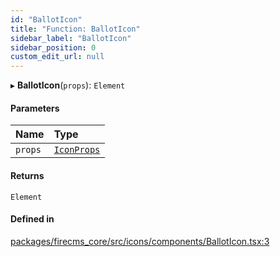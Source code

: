 ```yaml
---
id: "BallotIcon"
title: "Function: BallotIcon"
sidebar_label: "BallotIcon"
sidebar_position: 0
custom_edit_url: null
---
```


▸ **BallotIcon**(`props`): `Element`

#### Parameters

| Name | Type |
| :------ | :------ |
| `props` | [`IconProps`](../types/IconProps.md) |

#### Returns

`Element`

#### Defined in

[packages/firecms_core/src/icons/components/BallotIcon.tsx:3](https://github.com/FireCMSco/firecms/blob/d45f3739/packages/firecms_core/src/icons/components/BallotIcon.tsx#L3)
